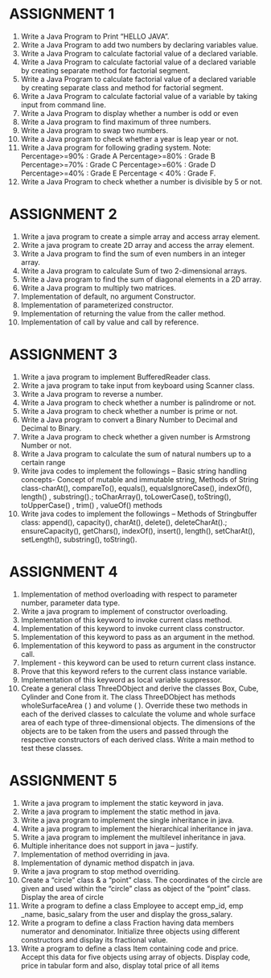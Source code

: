 # ASSIGNMENT  1
 
1. Write a Java Program to Print “HELLO JAVA”.
2. Write a Java Program to add two numbers by declaring variables value.
3. Write a Java Program to calculate factorial value of a declared variable.
4. Write a Java Program to calculate factorial value of a declared variable by creating separate method for factorial       segment.
5. Write a Java Program to calculate factorial value of a declared variable by creating separate class and method for factorial segment.
6. Write a Java Program to calculate factorial value of a variable by taking input from command line.
7. Write a Java Program to display whether a number is odd or even
8. Write a Java program to find maximum of three numbers.
9. Write a Java program to swap two numbers.
10. Write a Java program to check whether a year is leap year or not.
11. Write a Java program for following grading system.
Note: Percentage>=90% : Grade A
Percentage>=80% : Grade B
Percentage>=70% : Grade C
Percentage>=60% : Grade D
Percentage>=40% : Grade E
Percentage < 40% : Grade F.
12. Write a Java Program to check whether a number is divisible by 5 or not.


# ASSIGNMENT 2

1. Write a java program to create a simple array and access array element.
2. Write a java program to create 2D array and access the array element.
3. Write a Java program to find the sum of even numbers in an integer array.
4. Write a Java program to calculate Sum of two 2-dimensional arrays.
5. Write a Java program to find the sum of diagonal elements in a 2D array.
6. Write a Java program to multiply two matrices.
7. Implementation of default, no argument Constructor.
8. Implementation of parameterized constructor.
9. Implementation of returning the value from the caller method.
10. Implementation of call by value and call by reference.


# ASSIGNMENT 3

1. Write a java program to implement BufferedReader class.
2. Write a java program to take input from keyboard using Scanner class.
3. Write a Java program to reverse a number.
4. Write a Java program to check whether a number is palindrome or not.
5. Write a Java program to check whether a number is prime or not.
6. Write a Java program to convert a Binary Number to Decimal and Decimal to Binary.
7. Write a Java program to check whether a given number is Armstrong Number or not.
8. Write a Java program to calculate the sum of natural numbers up to a certain range
9. Write java codes to implement the followings – Basic string handling concepts- Concept of mutable and immutable string, Methods of String class-charAt(), compareTo(), equals(), equalsIgnoreCase(), indexOf(), length() , substring().; toCharArray(), toLowerCase(), toString(), toUpperCase() , trim() , valueOf() methods
10. Write java codes to implement the followings – Methods of Stringbuffer class: append(), capacity(), charAt(), delete(), deleteCharAt().; ensureCapacity(), getChars(), indexOf(), insert(), length(), setCharAt(), setLength(), substring(), toString().

# ASSIGNMENT 4

1. Implementation of method overloading with respect to parameter number, parameter data type. 
2. Write a java program to implement of constructor overloading. 
3. Implementation of this keyword to invoke current class method. 
4. Implementation of this keyword to invoke current class constructor. 
5. Implementation of this keyword to pass as an argument in the method. 
6. Implementation of this keyword to pass as argument in the constructor call. 
7. Implement - this keyword can be used to return current class instance. 
8. Prove that this keyword refers to the current class instance variable. 
9. Implementation of this keyword as local variable suppressor. 
10. Create a general class ThreeDObject and derive the classes Box, Cube, Cylinder and Cone from it. 
    The class ThreeDObject has methods wholeSurfaceArea ( ) and volume ( ). Override these two 
    methods in each of the derived classes to calculate the volume and whole surface area of each type 
    of three-dimensional objects. The dimensions of the objects are to be taken from the users and 
    passed through the respective constructors of each derived class. Write a main method to test these classes.

# ASSIGNMENT 5
1.  Write a java program to implement the static keyword in java.  
2.	Write a java program to implement the static method in java.  
3.	Write a java program to implement the single inheritance in java.  
4.	Write a java program to implement the hierarchical inheritance in java.  
5.	Write a java program to implement the multilevel inheritance in java.  
6.	Multiple inheritance does not support in java – justify.  
7.	Implementation of method overriding in java.  
8.	Implementation of dynamic method dispatch in java.  
9.	Write a java program to stop method overriding.  
10.	Create a “circle” class & a “point” class. The coordinates of the circle are given and used within the “circle” class as object of  the “point” class. Display the area of circle  
11.	Write a program to define a class Employee to accept emp_id, emp _name, basic_salary from the user and display the gross_salary.  
12.	Write a program to define a class Fraction having data members numerator and denominator. Initialize three objects using different constructors and display its fractional value.  
13.	Write a program to define a class Item containing code and price. Accept this data for five objects using array of objects. Display code, price in tabular form and also, display total price of all items 
